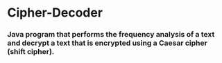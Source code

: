 # Cipher-Decoder

### Java program that performs the frequency analysis of a text and decrypt a text that is encrypted using a Caesar cipher (shift cipher).
